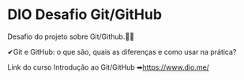 # DIO Desafio Git/GitHub
Desafio do projeto sobre Git/Github.:woman_technologist:

✔Git e GitHub: o que são, quais as diferenças e como usar na prática?

Link do curso Introdução ao Git/GitHub ➡https://www.dio.me/
